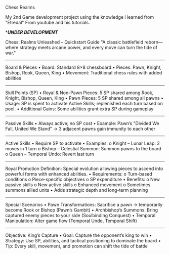 Chess Realms

My 2nd Game development project using the knowledge i learned from "Etredal" From youtube and his tutorials. 


************UNDER DEVELOPMENT***********

Chess: Realms Unleashed – Quickstart Guide
"A classic battlefield reborn—where strategy meets arcane power, and every move can turn the tide of war."
________________________________________
Board & Pieces
•	Board: Standard 8×8 chessboard
•	Pieces: Pawn, Knight, Bishop, Rook, Queen, King
•	Movement: Traditional chess rules with added abilities
________________________________________
Skill Points (SP)
•	Royal & Non-Pawn Pieces: 5 SP shared among Rook, Knight, Bishop, Queen, King
•	Pawn Pieces: 5 SP shared among all pawns
•	Usage: SP is spent to activate Active Skills; replenished each turn based on pool.
•	Additional Gains: Some abilities grant extra SP during gameplay
________________________________________
Passive Skills
•	Always active; no SP cost
•	Example: Pawn’s "Divided We Fall, United We Stand" → 3 adjacent pawns gain immunity to each other
________________________________________
Active Skills
•	Require SP to activate
•	Examples:
o	Knight – Lunar Leap: 2 moves in 1 turn
o	Bishop – Celestial Summon: Summon pawns to the board
o	Queen – Temporal Undo: Revert last turn
________________________________________
Royal Promotion
Definition: Special evolution allowing pieces to ascend into powerful forms with enhanced abilities.
•	Requirements:
o	Turn-based conditions
o	Piece-specific objectives
o	SP expenditure
•	Benefits:
o	New passive skills
o	New active skills
o	Enhanced movement
o	Sometimes summons allied units
•	Adds strategic depth and long-term planning
________________________________________
Special Scenarios
•	Pawn Transformations: Sacrifice a pawn → temporarily become Rook or Bishop (Pawn’s Gambit)
•	Archbishop’s Summons: Bring captured enemy pieces to your side (Soulbinding Conquest)
•	Temporal Manipulation: Alter game flow (Temporal Undo, Temporal Shift)
________________________________________
Objective: King’s Capture
•	Goal: Capture the opponent’s king to win
•	Strategy: Use SP, abilities, and tactical positioning to dominate the board
•	Tip: Every skill, movement, and promotion can shift the tide of battle

